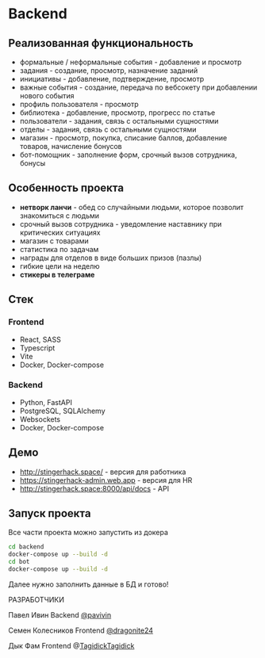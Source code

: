# Backend

## Реализованная функциональность

* формальные / неформальные события - добавление и просмотр
* задания - создание, просмотр, назначение заданий
* инициативы - добавление, подтверждение, просмотр
* важные события - создание, передача по вебсокету при добавлении нового события
* профиль пользователя - просмотр
* библиотека - добавление, просмотр, прогресс по статье
* пользователи - задания, связь с остальными сущностями
* отделы - задания, связь с остальными сущностями
* магазин - просмотр, покупка, списание баллов, добавление товаров, начисление бонусов
* бот-помощник - заполнение форм, срочный вызов сотрудника, бонусы

## Особенность проекта

* **нетворк ланчи** - обед со случайными людьми, которое позволит знакомиться с людьми
* срочный вызов сотрудника - уведомление наставнику при критических ситуациях
* магазин с товарами
* статистика по задачам
* награды для отделов в виде больших призов (пазлы)
* гибкие цели на неделю
* **стикеры в телеграме**

## Стек

### Frontend

* React, SASS
* Typescript
* Vite
* Docker, Docker-compose

### Backend

* Python, FastAPI
* PostgreSQL, SQLAlchemy
* Websockets
* Docker, Docker-compose

## Демо

* <http://stingerhack.space/> - версия для работника
* <https://stingerhack-admin.web.app> - версия для HR
* <http://stingerhack.space:8000/api/docs> - API

## Запуск проекта

Все части проекта можно запустить из докера

```bash
cd backend
docker-compose up --build -d
cd bot
docker-compose up --build -d
```

Далее нужно заполнить данные в БД и готово!

РАЗРАБОТЧИКИ

Павел Ивин Backend [@pavivin](https://t.me/pavivin)

Семен Колесников Frontend [@dragonite24](https://t.me/dragonite24)

Дык Фам Frontend @[TagidickTagidick](https://t.me/TagidickTagidick)

